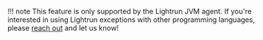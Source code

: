 !!! note
    This feature is only supported by the Lightrun JVM agent.
    If you're interested in using Lightrun exceptions with other programming languages, please [reach out](mailto:info@lightrun.com) and let us know!